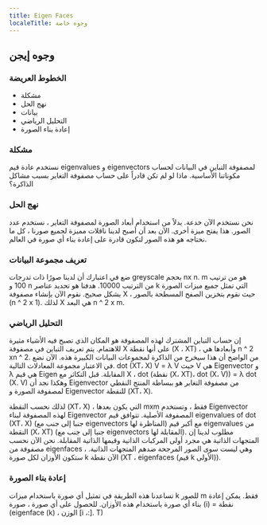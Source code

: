 ```yaml
---
title: Eigen Faces
localeTitle: وجوه خاصة
---
```

## وجوه إيجن

### الخطوط العريضة

*   مشكلة
*   نهج الحل
*   بيانات
*   التحليل الرياضي
*   إعادة بناء الصورة

### مشكلة

نستخدم عادة قيم eigenvalues ​​و eigenvectors لمصفوفة التباين في البيانات لحساب مكوناتنا الأساسية. ماذا لو لم تكن قادراً على حساب مصفوفة التغاير بسبب مشاكل الذاكرة؟

### نهج الحل

نحن نستخدم الآن خدعة. بدلاً من استخدام أبعاد الصورة لمصفوفة التغاير ، نستخدم عدد الصور. هذا يفتح ميزة أخرى. الآن بعد أن أصبح لدينا ناقلات مميزة لجميع صورنا ، كل ما نحتاجه هو هذه الصور لتكون قادرة على إعادة بناء أي صورة في العالم.

### تعريف مجموعة البيانات

ضع في اعتبارك أن لدينا صورًا ذات تدرجات greyscale بحجم nx n. m هو من ترتيب 100 و n من الترتيب 10000. هدفنا هو تحديد عناصر k التي تمثل جميع ميزات الصورة بشكل صحيح. نقوم الآن بإنشاء مصفوفة X ، حيث نقوم بتخزين الصفح المسطحة بالصور (n ^ 2 x 1). لذلك X هي البعد n ^ 2 x m.

### التحليل الرياضي

إن حساب التباين المشترك لهذه المصفوفة هو المكان الذي تصبح فيه الأشياء مثيرة للاهتمام. يتم تعريف التباين في مصفوفة X على أنها نقطة (X ، XT) ، وأبعادها هي n ^ 2 xn ^ 2. من الواضح أن هذا سيخرج من الذاكرة لمجموعات البيانات الكبيرة هذه. الآن نضع في الاعتبار مجموعة المعادلات التالية. dot (XT، X) V = λ V حيث V هي Eigenvector و λ هي قيم Eigen المقابلة. قبل التكاثر مع X ، dot (نقطة (X، XT)، dot (X، V)) = λ dot (X. V) وهكذا نجد أن Eigenvector من مصفوفة التغاير هو ببساطة المنتج النقطي لمصفوفة الصورة و Eigenvector للنقطة (XT، X).

لذلك نحسب النقطة (XT، X) ، التي يكون بعدها mxm فقط ، وتستخدم Eigenvector لهذه المصفوفة لبناء Eigenvector المصفوفة الأصلية. تتوافق قيم eigenvalues ​​of dot (XT، X) (جنبا إلى جنب مع eigenvectors المناظرة لها) مع أكبر قيم eigenvalues ​​من النقطة (X، XT) (جنبا إلى جنب مع eigenvectors المقابلة لها). مطلوب لدينا إن المتجهات الذاتية هي مجرد أولى المركبات الذاتية وقيمها الذاتية المقابلة. نحن الآن نحسب مصفوفة من eigenfaces ، وهي ليست سوى الصور المرجحة ضدهم المتجهات الذاتية. ستكون الأوزان لكل صورة k الآن نقطة (XT ، eigenfaces (قيم k الأولى)).

### إعادة بناء الصورة

تساعدنا هذه الطريقة في تمثيل أي صورة باستخدام ميزات k للصور m فقط. يمكن إعادة بناء أي صورة باستخدام هذه الأوزان. للحصول على أي صورة ، صورة (i) = نقطة (eigenface (k) ، الوزن \[i ،:\]. T)